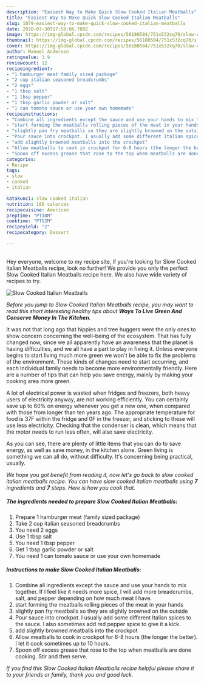 ```yaml
---
description: "Easiest Way to Make Quick Slow Cooked Italian Meatballs"
title: "Easiest Way to Make Quick Slow Cooked Italian Meatballs"
slug: 1079-easiest-way-to-make-quick-slow-cooked-italian-meatballs
date: 2020-07-30T17:58:06.788Z
image: https://img-global.cpcdn.com/recipes/56180584/751x532cq70/slow-cooked-italian-meatballs-recipe-main-photo.jpg
thumbnail: https://img-global.cpcdn.com/recipes/56180584/751x532cq70/slow-cooked-italian-meatballs-recipe-main-photo.jpg
cover: https://img-global.cpcdn.com/recipes/56180584/751x532cq70/slow-cooked-italian-meatballs-recipe-main-photo.jpg
author: Manuel Anderson
ratingvalue: 3.9
reviewcount: 12
recipeingredient:
- "1 hamburger meat family sized package"
- "2 cup italian seasoned breadcrumbs"
- "2 eggs"
- "1 tbsp salt"
- "1 tbsp pepper"
- "1 tbsp garlic powder or salt"
- "1 can tomato sauce or use your own homemade"
recipeinstructions:
- "Combine all ingredients except the sauce and use your hands to mix together. If I feel like it needs more spice, I will add more breadcrumbs, salt, and pepper depending on how much meat I have."
- "start forming the meatballs rolling pieces of the meat in your hands"
- "slightly pan fry meatballs so they are slightly browned on the outside"
- "Pour sauce into crockpot. I usually add some different Italian spices to the sauce. I also sometimes add red pepper spice to give it a kick."
- "add slightly browned meatballs into the crockpot"
- "Allow meatballs to cook in crockpot for 6-8 hours (the longer the better). I let it cook sometimes up to 10 hours."
- "Spoon off excess grease that rose to the top when meatballs are done cooking. Stir and then serve."
categories:
- Recipe
tags:
- slow
- cooked
- italian

katakunci: slow cooked italian 
nutrition: 186 calories
recipecuisine: American
preptime: "PT38M"
cooktime: "PT52M"
recipeyield: "2"
recipecategory: Dessert

---
```

<br>
Hey everyone, welcome to my recipe site, if you're looking for Slow Cooked Italian Meatballs recipe, look no further! We provide you only the perfect Slow Cooked Italian Meatballs recipe here. We also have wide variety of recipes to try.
<br>


![Slow Cooked Italian Meatballs](https://img-global.cpcdn.com/recipes/56180584/751x532cq70/slow-cooked-italian-meatballs-recipe-main-photo.jpg)

<i>Before you jump to Slow Cooked Italian Meatballs recipe, you may want to read this short interesting healthy tips about 
<strong>Ways To Live Green And Conserve Money In The Kitchen</strong>.</i>
</br>

It was not that long ago that hippies and tree huggers were the only ones to show concern concerning the well-being of the ecosystem. That has fully changed now, since we all apparently have an awareness that the planet is having difficulties, and we all have a part to play in fixing it. Unless everyone begins to start living much more green we won't be able to fix the problems of the environment. These kinds of changes need to start occurring, and each individual family needs to become more environmentally friendly. Here are a number of tips that can help you save energy, mainly by making your cooking area more green.

A lot of electrical power is wasted when fridges and freezers, both heavy users of electricity anyway, are not working efficiently. You can certainly save up to 60% on energy whenever you get a new one, when compared with those from longer than ten years ago. The appropriate temperature for food is 37F within the fridge and 0F in the freezer, and sticking to these will use less electricity. Checking that the condenser is clean, which means that the motor needs to run less often, will also save electricity.

As you can see, there are plenty of little items that you can do to save energy, as well as save money, in the kitchen alone. Green living is something we can all do, without difficulty. It's concerning being practical, usually.


<i>We hope you got benefit from reading it, now let's go back to slow cooked italian meatballs recipe. You can have slow cooked italian meatballs using <strong>7</strong> ingredients and <strong>7</strong> steps. Here is how you cook that.
</i>

##### The ingredients needed to prepare Slow Cooked Italian Meatballs:

1. Prepare 1 hamburger meat (family sized package)
1. Take 2 cup italian seasoned breadcrumbs
1. You need 2 eggs
1. Use 1 tbsp salt
1. You need 1 tbsp pepper
1. Get 1 tbsp garlic powder or salt
1. You need 1 can tomato sauce or use your own homemade


##### Instructions to make Slow Cooked Italian Meatballs:

1. Combine all ingredients except the sauce and use your hands to mix together. If I feel like it needs more spice, I will add more breadcrumbs, salt, and pepper depending on how much meat I have.
1. start forming the meatballs rolling pieces of the meat in your hands
1. slightly pan fry meatballs so they are slightly browned on the outside
1. Pour sauce into crockpot. I usually add some different Italian spices to the sauce. I also sometimes add red pepper spice to give it a kick.
1. add slightly browned meatballs into the crockpot
1. Allow meatballs to cook in crockpot for 6-8 hours (the longer the better). I let it cook sometimes up to 10 hours.
1. Spoon off excess grease that rose to the top when meatballs are done cooking. Stir and then serve.


<i>If you find this Slow Cooked Italian Meatballs recipe helpful please share it to your friends or family, thank you and good luck.</i>
